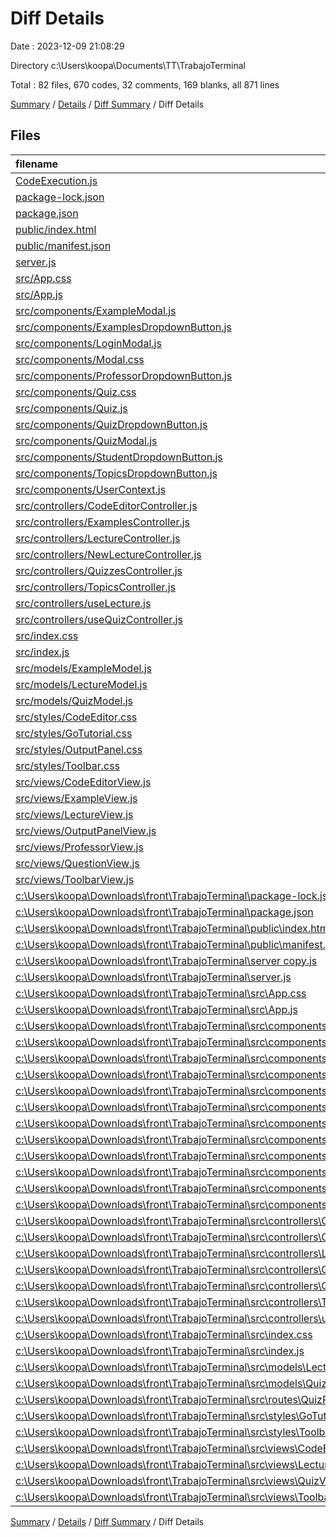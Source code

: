 # Diff Details

Date : 2023-12-09 21:08:29

Directory c:\\Users\\koopa\\Documents\\TT\\TrabajoTerminal

Total : 82 files,  670 codes, 32 comments, 169 blanks, all 871 lines

[Summary](results.md) / [Details](details.md) / [Diff Summary](diff.md) / Diff Details

## Files
| filename | language | code | comment | blank | total |
| :--- | :--- | ---: | ---: | ---: | ---: |
| [CodeExecution.js](/CodeExecution.js) | JavaScript | 27 | 3 | 8 | 38 |
| [package-lock.json](/package-lock.json) | JSON | 17,961 | 0 | 1 | 17,962 |
| [package.json](/package.json) | JSON | 59 | 0 | 1 | 60 |
| [public/index.html](/public/index.html) | HTML | 20 | 23 | 1 | 44 |
| [public/manifest.json](/public/manifest.json) | JSON | 25 | 0 | 1 | 26 |
| [server.js](/server.js) | JavaScript | 244 | 20 | 91 | 355 |
| [src/App.css](/src/App.css) | CSS | 42 | 4 | 10 | 56 |
| [src/App.js](/src/App.js) | JavaScript | 74 | 2 | 25 | 101 |
| [src/components/ExampleModal.js](/src/components/ExampleModal.js) | JavaScript | 51 | 1 | 5 | 57 |
| [src/components/ExamplesDropdownButton.js](/src/components/ExamplesDropdownButton.js) | JavaScript | 19 | 0 | 4 | 23 |
| [src/components/LoginModal.js](/src/components/LoginModal.js) | JavaScript | 45 | 0 | 5 | 50 |
| [src/components/Modal.css](/src/components/Modal.css) | CSS | 27 | 0 | 7 | 34 |
| [src/components/ProfessorDropdownButton.js](/src/components/ProfessorDropdownButton.js) | JavaScript | 17 | 0 | 5 | 22 |
| [src/components/Quiz.css](/src/components/Quiz.css) | CSS | 46 | 4 | 13 | 63 |
| [src/components/Quiz.js](/src/components/Quiz.js) | JavaScript | 128 | 1 | 27 | 156 |
| [src/components/QuizDropdownButton.js](/src/components/QuizDropdownButton.js) | JavaScript | 19 | 0 | 7 | 26 |
| [src/components/QuizModal.js](/src/components/QuizModal.js) | JavaScript | 23 | 0 | 5 | 28 |
| [src/components/StudentDropdownButton.js](/src/components/StudentDropdownButton.js) | JavaScript | 16 | 1 | 9 | 26 |
| [src/components/TopicsDropdownButton.js](/src/components/TopicsDropdownButton.js) | JavaScript | 19 | 0 | 7 | 26 |
| [src/components/UserContext.js](/src/components/UserContext.js) | JavaScript | 6 | 1 | 3 | 10 |
| [src/controllers/CodeEditorController.js](/src/controllers/CodeEditorController.js) | JavaScript | 6 | 0 | 5 | 11 |
| [src/controllers/ExamplesController.js](/src/controllers/ExamplesController.js) | JavaScript | 0 | 0 | 1 | 1 |
| [src/controllers/LectureController.js](/src/controllers/LectureController.js) | JavaScript | 16 | 1 | 2 | 19 |
| [src/controllers/NewLectureController.js](/src/controllers/NewLectureController.js) | JavaScript | 0 | 0 | 2 | 2 |
| [src/controllers/QuizzesController.js](/src/controllers/QuizzesController.js) | JavaScript | 11 | 0 | 2 | 13 |
| [src/controllers/TopicsController.js](/src/controllers/TopicsController.js) | JavaScript | 11 | 0 | 3 | 14 |
| [src/controllers/useLecture.js](/src/controllers/useLecture.js) | JavaScript | 20 | 1 | 5 | 26 |
| [src/controllers/useQuizController.js](/src/controllers/useQuizController.js) | JavaScript | 76 | 5 | 27 | 108 |
| [src/index.css](/src/index.css) | CSS | 0 | 0 | 1 | 1 |
| [src/index.js](/src/index.js) | JavaScript | 10 | 0 | 2 | 12 |
| [src/models/ExampleModel.js](/src/models/ExampleModel.js) | JavaScript | 0 | 0 | 1 | 1 |
| [src/models/LectureModel.js](/src/models/LectureModel.js) | JavaScript | 14 | 0 | 4 | 18 |
| [src/models/QuizModel.js](/src/models/QuizModel.js) | JavaScript | 24 | 0 | 4 | 28 |
| [src/styles/CodeEditor.css](/src/styles/CodeEditor.css) | CSS | 9 | 0 | 1 | 10 |
| [src/styles/GoTutorial.css](/src/styles/GoTutorial.css) | CSS | 12 | 0 | 5 | 17 |
| [src/styles/OutputPanel.css](/src/styles/OutputPanel.css) | CSS | 24 | 2 | 5 | 31 |
| [src/styles/Toolbar.css](/src/styles/Toolbar.css) | CSS | 54 | 2 | 16 | 72 |
| [src/views/CodeEditorView.js](/src/views/CodeEditorView.js) | JavaScript | 40 | 7 | 8 | 55 |
| [src/views/ExampleView.js](/src/views/ExampleView.js) | JavaScript | 0 | 0 | 1 | 1 |
| [src/views/LectureView.js](/src/views/LectureView.js) | JavaScript | 309 | 5 | 104 | 418 |
| [src/views/OutputPanelView.js](/src/views/OutputPanelView.js) | JavaScript | 13 | 1 | 4 | 18 |
| [src/views/ProfessorView.js](/src/views/ProfessorView.js) | JavaScript | 10 | 0 | 3 | 13 |
| [src/views/QuestionView.js](/src/views/QuestionView.js) | JavaScript | 73 | 0 | 15 | 88 |
| [src/views/ToolbarView.js](/src/views/ToolbarView.js) | JavaScript | 177 | 5 | 68 | 250 |
| [c:\Users\koopa\Downloads\front\TrabajoTerminal\package-lock.json](/c:%5CUsers%5Ckoopa%5CDownloads%5Cfront%5CTrabajoTerminal%5Cpackage-lock.json) | JSON | -17,841 | 0 | -1 | -17,842 |
| [c:\Users\koopa\Downloads\front\TrabajoTerminal\package.json](/c:%5CUsers%5Ckoopa%5CDownloads%5Cfront%5CTrabajoTerminal%5Cpackage.json) | JSON | -54 | 0 | -1 | -55 |
| [c:\Users\koopa\Downloads\front\TrabajoTerminal\public\index.html](/c:%5CUsers%5Ckoopa%5CDownloads%5Cfront%5CTrabajoTerminal%5Cpublic%5Cindex.html) | HTML | -20 | -23 | -1 | -44 |
| [c:\Users\koopa\Downloads\front\TrabajoTerminal\public\manifest.json](/c:%5CUsers%5Ckoopa%5CDownloads%5Cfront%5CTrabajoTerminal%5Cpublic%5Cmanifest.json) | JSON | -25 | 0 | -1 | -26 |
| [c:\Users\koopa\Downloads\front\TrabajoTerminal\server copy.js](/c:%5CUsers%5Ckoopa%5CDownloads%5Cfront%5CTrabajoTerminal%5Cserver%20copy.js) | JavaScript | -32 | -5 | -7 | -44 |
| [c:\Users\koopa\Downloads\front\TrabajoTerminal\server.js](/c:%5CUsers%5Ckoopa%5CDownloads%5Cfront%5CTrabajoTerminal%5Cserver.js) | JavaScript | -135 | -2 | -34 | -171 |
| [c:\Users\koopa\Downloads\front\TrabajoTerminal\src\App.css](/c:%5CUsers%5Ckoopa%5CDownloads%5Cfront%5CTrabajoTerminal%5Csrc%5CApp.css) | CSS | -13 | -1 | -5 | -19 |
| [c:\Users\koopa\Downloads\front\TrabajoTerminal\src\App.js](/c:%5CUsers%5Ckoopa%5CDownloads%5Cfront%5CTrabajoTerminal%5Csrc%5CApp.js) | JavaScript | -42 | 0 | -10 | -52 |
| [c:\Users\koopa\Downloads\front\TrabajoTerminal\src\components\CodeEditor.css](/c:%5CUsers%5Ckoopa%5CDownloads%5Cfront%5CTrabajoTerminal%5Csrc%5Ccomponents%5CCodeEditor.css) | CSS | -3 | 0 | -1 | -4 |
| [c:\Users\koopa\Downloads\front\TrabajoTerminal\src\components\CodeEditor.js](/c:%5CUsers%5Ckoopa%5CDownloads%5Cfront%5CTrabajoTerminal%5Csrc%5Ccomponents%5CCodeEditor.js) | JavaScript | -32 | 0 | -5 | -37 |
| [c:\Users\koopa\Downloads\front\TrabajoTerminal\src\components\DropdownButton.js](/c:%5CUsers%5Ckoopa%5CDownloads%5Cfront%5CTrabajoTerminal%5Csrc%5Ccomponents%5CDropdownButton.js) | JavaScript | -19 | 0 | -7 | -26 |
| [c:\Users\koopa\Downloads\front\TrabajoTerminal\src\components\GoTutorial.js](/c:%5CUsers%5Ckoopa%5CDownloads%5Cfront%5CTrabajoTerminal%5Csrc%5Ccomponents%5CGoTutorial.js) | JavaScript | -25 | 0 | -5 | -30 |
| [c:\Users\koopa\Downloads\front\TrabajoTerminal\src\components\Modal.css](/c:%5CUsers%5Ckoopa%5CDownloads%5Cfront%5CTrabajoTerminal%5Csrc%5Ccomponents%5CModal.css) | CSS | -27 | 0 | -7 | -34 |
| [c:\Users\koopa\Downloads\front\TrabajoTerminal\src\components\Modal.js](/c:%5CUsers%5Ckoopa%5CDownloads%5Cfront%5CTrabajoTerminal%5Csrc%5Ccomponents%5CModal.js) | JavaScript | -23 | 0 | -5 | -28 |
| [c:\Users\koopa\Downloads\front\TrabajoTerminal\src\components\MyQuizComponent.js](/c:%5CUsers%5Ckoopa%5CDownloads%5Cfront%5CTrabajoTerminal%5Csrc%5Ccomponents%5CMyQuizComponent.js) | JavaScript | -29 | -1 | -8 | -38 |
| [c:\Users\koopa\Downloads\front\TrabajoTerminal\src\components\OutputPanel.css](/c:%5CUsers%5Ckoopa%5CDownloads%5Cfront%5CTrabajoTerminal%5Csrc%5Ccomponents%5COutputPanel.css) | CSS | -15 | 0 | -6 | -21 |
| [c:\Users\koopa\Downloads\front\TrabajoTerminal\src\components\OutputPanel.js](/c:%5CUsers%5Ckoopa%5CDownloads%5Cfront%5CTrabajoTerminal%5Csrc%5Ccomponents%5COutputPanel.js) | JavaScript | -11 | 0 | -3 | -14 |
| [c:\Users\koopa\Downloads\front\TrabajoTerminal\src\components\Quiz.css](/c:%5CUsers%5Ckoopa%5CDownloads%5Cfront%5CTrabajoTerminal%5Csrc%5Ccomponents%5CQuiz.css) | CSS | -41 | -5 | -14 | -60 |
| [c:\Users\koopa\Downloads\front\TrabajoTerminal\src\components\Quiz.js](/c:%5CUsers%5Ckoopa%5CDownloads%5Cfront%5CTrabajoTerminal%5Csrc%5Ccomponents%5CQuiz.js) | JavaScript | -169 | -1 | -59 | -229 |
| [c:\Users\koopa\Downloads\front\TrabajoTerminal\src\components\TopicsDropdownButton.js](/c:%5CUsers%5Ckoopa%5CDownloads%5Cfront%5CTrabajoTerminal%5Csrc%5Ccomponents%5CTopicsDropdownButton.js) | JavaScript | -19 | 0 | -7 | -26 |
| [c:\Users\koopa\Downloads\front\TrabajoTerminal\src\controllers\CodeEditorController.js](/c:%5CUsers%5Ckoopa%5CDownloads%5Cfront%5CTrabajoTerminal%5Csrc%5Ccontrollers%5CCodeEditorController.js) | JavaScript | -15 | -4 | -5 | -24 |
| [c:\Users\koopa\Downloads\front\TrabajoTerminal\src\controllers\CodeExecutionController.js](/c:%5CUsers%5Ckoopa%5CDownloads%5Cfront%5CTrabajoTerminal%5Csrc%5Ccontrollers%5CCodeExecutionController.js) | JavaScript | -3 | -1 | -9 | -13 |
| [c:\Users\koopa\Downloads\front\TrabajoTerminal\src\controllers\LectureController.js](/c:%5CUsers%5Ckoopa%5CDownloads%5Cfront%5CTrabajoTerminal%5Csrc%5Ccontrollers%5CLectureController.js) | JavaScript | -16 | -1 | -2 | -19 |
| [c:\Users\koopa\Downloads\front\TrabajoTerminal\src\controllers\QuizController.js](/c:%5CUsers%5Ckoopa%5CDownloads%5Cfront%5CTrabajoTerminal%5Csrc%5Ccontrollers%5CQuizController.js) | JavaScript | -28 | -1 | -7 | -36 |
| [c:\Users\koopa\Downloads\front\TrabajoTerminal\src\controllers\QuizzesController.js](/c:%5CUsers%5Ckoopa%5CDownloads%5Cfront%5CTrabajoTerminal%5Csrc%5Ccontrollers%5CQuizzesController.js) | JavaScript | -11 | 0 | -2 | -13 |
| [c:\Users\koopa\Downloads\front\TrabajoTerminal\src\controllers\TopicsController.js](/c:%5CUsers%5Ckoopa%5CDownloads%5Cfront%5CTrabajoTerminal%5Csrc%5Ccontrollers%5CTopicsController.js) | JavaScript | -11 | 0 | -3 | -14 |
| [c:\Users\koopa\Downloads\front\TrabajoTerminal\src\controllers\useLecture.js](/c:%5CUsers%5Ckoopa%5CDownloads%5Cfront%5CTrabajoTerminal%5Csrc%5Ccontrollers%5CuseLecture.js) | JavaScript | -20 | -1 | -5 | -26 |
| [c:\Users\koopa\Downloads\front\TrabajoTerminal\src\index.css](/c:%5CUsers%5Ckoopa%5CDownloads%5Cfront%5CTrabajoTerminal%5Csrc%5Cindex.css) | CSS | 0 | 0 | -1 | -1 |
| [c:\Users\koopa\Downloads\front\TrabajoTerminal\src\index.js](/c:%5CUsers%5Ckoopa%5CDownloads%5Cfront%5CTrabajoTerminal%5Csrc%5Cindex.js) | JavaScript | -10 | 0 | -2 | -12 |
| [c:\Users\koopa\Downloads\front\TrabajoTerminal\src\models\LectureModel.js](/c:%5CUsers%5Ckoopa%5CDownloads%5Cfront%5CTrabajoTerminal%5Csrc%5Cmodels%5CLectureModel.js) | JavaScript | -14 | -1 | -12 | -27 |
| [c:\Users\koopa\Downloads\front\TrabajoTerminal\src\models\QuizModel.js](/c:%5CUsers%5Ckoopa%5CDownloads%5Cfront%5CTrabajoTerminal%5Csrc%5Cmodels%5CQuizModel.js) | JavaScript | -60 | -1 | -11 | -72 |
| [c:\Users\koopa\Downloads\front\TrabajoTerminal\src\routes\QuizRoutes.js](/c:%5CUsers%5Ckoopa%5CDownloads%5Cfront%5CTrabajoTerminal%5Csrc%5Croutes%5CQuizRoutes.js) | JavaScript | -7 | -2 | -5 | -14 |
| [c:\Users\koopa\Downloads\front\TrabajoTerminal\src\styles\GoTutorial.css](/c:%5CUsers%5Ckoopa%5CDownloads%5Cfront%5CTrabajoTerminal%5Csrc%5Cstyles%5CGoTutorial.css) | CSS | -10 | 0 | -2 | -12 |
| [c:\Users\koopa\Downloads\front\TrabajoTerminal\src\styles\Toolbar.css](/c:%5CUsers%5Ckoopa%5CDownloads%5Cfront%5CTrabajoTerminal%5Csrc%5Cstyles%5CToolbar.css) | CSS | -48 | 0 | -12 | -60 |
| [c:\Users\koopa\Downloads\front\TrabajoTerminal\src\views\CodeEditorView.js](/c:%5CUsers%5Ckoopa%5CDownloads%5Cfront%5CTrabajoTerminal%5Csrc%5Cviews%5CCodeEditorView.js) | JavaScript | -18 | -2 | -2 | -22 |
| [c:\Users\koopa\Downloads\front\TrabajoTerminal\src\views\LectureView.js](/c:%5CUsers%5Ckoopa%5CDownloads%5Cfront%5CTrabajoTerminal%5Csrc%5Cviews%5CLectureView.js) | JavaScript | -14 | -2 | -5 | -21 |
| [c:\Users\koopa\Downloads\front\TrabajoTerminal\src\views\QuizView.js](/c:%5CUsers%5Ckoopa%5CDownloads%5Cfront%5CTrabajoTerminal%5Csrc%5Cviews%5CQuizView.js) | JavaScript | -169 | -1 | -59 | -229 |
| [c:\Users\koopa\Downloads\front\TrabajoTerminal\src\views\ToolbarView.js](/c:%5CUsers%5Ckoopa%5CDownloads%5Cfront%5CTrabajoTerminal%5Csrc%5Cviews%5CToolbarView.js) | JavaScript | -78 | -2 | -24 | -104 |

[Summary](results.md) / [Details](details.md) / [Diff Summary](diff.md) / Diff Details
